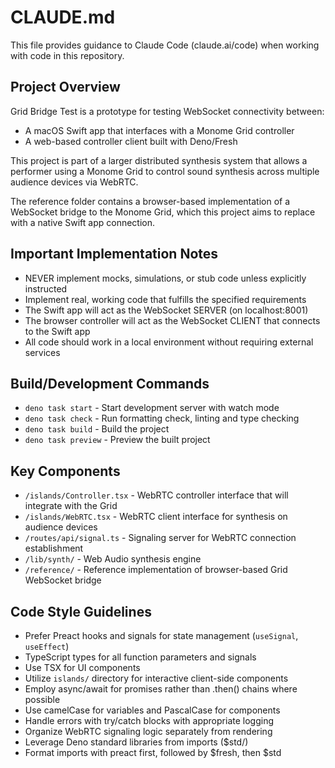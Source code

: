 # CLAUDE.md

This file provides guidance to Claude Code (claude.ai/code) when working with
code in this repository.

## Project Overview

Grid Bridge Test is a prototype for testing WebSocket connectivity between:

- A macOS Swift app that interfaces with a Monome Grid controller
- A web-based controller client built with Deno/Fresh

This project is part of a larger distributed synthesis system that allows a
performer using a Monome Grid to control sound synthesis across multiple
audience devices via WebRTC.

The reference folder contains a browser-based implementation of a WebSocket
bridge to the Monome Grid, which this project aims to replace with a native
Swift app connection.

## Important Implementation Notes

- NEVER implement mocks, simulations, or stub code unless explicitly instructed
- Implement real, working code that fulfills the specified requirements
- The Swift app will act as the WebSocket SERVER (on localhost:8001)
- The browser controller will act as the WebSocket CLIENT that connects to the
  Swift app
- All code should work in a local environment without requiring external
  services

## Build/Development Commands

- `deno task start` - Start development server with watch mode
- `deno task check` - Run formatting check, linting and type checking
- `deno task build` - Build the project
- `deno task preview` - Preview the built project

## Key Components

- `/islands/Controller.tsx` - WebRTC controller interface that will integrate
  with the Grid
- `/islands/WebRTC.tsx` - WebRTC client interface for synthesis on audience
  devices
- `/routes/api/signal.ts` - Signaling server for WebRTC connection establishment
- `/lib/synth/` - Web Audio synthesis engine
- `/reference/` - Reference implementation of browser-based Grid WebSocket
  bridge

## Code Style Guidelines

- Prefer Preact hooks and signals for state management (`useSignal`,
  `useEffect`)
- TypeScript types for all function parameters and signals
- Use TSX for UI components
- Utilize `islands/` directory for interactive client-side components
- Employ async/await for promises rather than .then() chains where possible
- Use camelCase for variables and PascalCase for components
- Handle errors with try/catch blocks with appropriate logging
- Organize WebRTC signaling logic separately from rendering
- Leverage Deno standard libraries from imports ($std/)
- Format imports with preact first, followed by $fresh, then $std
